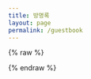 ```yaml
---
title: 방명록
layout: page
permalink: /guestbook
---
```


{% raw %}
<ul class="li-4">
    <script src="https://giscus.app/client.js"
            data-repo="ac-saro/ac-saro.github.io"
            data-repo-id="R_kgDOKTBZgA"
            data-category="General"
            data-category-id="DIC_kwDOKTBZgM4CdFER"
            data-mapping="url"
            data-strict="1"
            data-reactions-enabled="1"
            data-emit-metadata="0"
            data-input-position="bottom"
            data-theme="https://gs.saro.me/assets/giscus.css"
            data-lang="ko"
            crossorigin="anonymous"
            async>
    </script>
</ul>
{% endraw %}